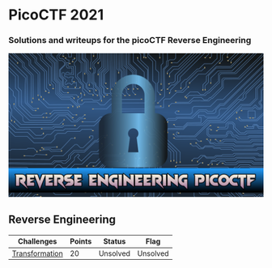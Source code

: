 # PicoCTF 2021

### Solutions and writeups for the picoCTF Reverse Engineering

![](rev.png)


## Reverse Engineering
<table>
    <thead>
        <tr class="header">
            <th>Challenges</th>
            <th>Points</th>
            <th>Status</th>
            <th>Flag</th>
        </tr>
    </thead>
    <tbody>
        <tr>
            <td markdown="span"><a href="">Transformation</a></td>
            <td markdown="span">20</td>
            <td markdown="span">Unsolved</td>
            <td markdown="span">Unsolved</td>
        </tr>
    </tbody>
    

</table>
